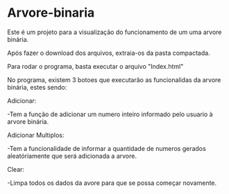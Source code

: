 # Arvore-binaria
Este é um projeto para a visualização do funcionamento de um uma arvore binária.

Após fazer o download dos arquivos, extraia-os da pasta compactada.

Para rodar o programa, basta executar o arquivo "Index.html"


No programa, existem 3 botoes que executarão as funcionalidas da arvore binária, estes sendo:


Adicionar:

  -Tem a função de adicionar um numero inteiro informado pelo usuario à arvore binária.
 
Adicionar Multiplos:

  -Tem a funcionalidade de informar a quantidade de numeros gerados aleatóriamente que será adicionada a arvore.
 
Clear:

  -Limpa todos os dados da avore para que se possa começar novamente.
